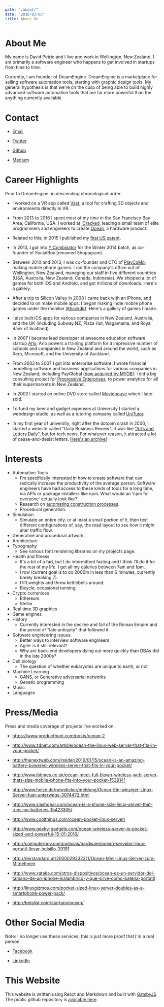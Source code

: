 ```yaml
---
path: "/about/"
date: "2010-03-03"
title: About Me
---
```


# About Me

My name is David Petrie and I live and work in Wellington, New Zealand.  I am primarily a software engineer who happens to get involved in startups from time to time.

Currently, I am founder of DreamEngine.  DreamEngine is a marketplace for selling software automation tools, starting with graphic design tools.  My general hypothesis is that we're on the cusp of being able to build highly advanced software automation tools that are far more powerful than the anything currently available.

# Contact

* [Email](mailto:me@davidpetrie.com)

* [Twitter](https://twitter.com/davidcpetrie)

* [Github](https://github.com/cdave1)

* [Medium](https://medium.com/@david.petrie)


# Career Highlights

Prior to DreamEngine, in descending chronological order:

* I worked on a VR app called [Vast](http://www.vastvr.com), a tool for crafting 3D objects and environments directly in VR. 

* From 2013 to 2016 I spent most of my time in the San Francisco Bay Area, California, USA.  I worked at [iCracked](https://www.icracked.com), leading a small team of elite programmers and engineers to create [Ocean](https://getocean.now.sh/), a hardware product.

* Related to this, in 2015 I published my [first US patent](https://www.google.co.nz/patents/WO2016019236A1).

* In 2013, I got into [Y Combinator](http://ycombinator.com) for the Winter 2014 batch, as co-founder of SocialBox (renamed Shopagram).

* Between 2010 and 2013, I was co-founder and CTO of [PlayCoMo](http://www.playcomo.com), making mobile phone games.  I ran the company's office out of Wellington, New Zealand, managing our staff in five different countries (USA, Australia, New Zealand, Canada, Indonesia).  We shipped a lot of games for both iOS and Android, and got millions of downloads.  Here's a gallery.

* After a trip to Silicon Valley in 2008 I came back with an iPhone, and decided to on make mobile apps.  I began making indie mobile phone games under the moniker [@hackdirt](https://twitter.com/hackdirt/). Here's a gallery of games I made.

* I also built iOS apps for various companies in New Zealand, Australia, and the UK (including Subway NZ, Pizza Hut, Wagamama, and Royal Bank of Scotland).

* In 2007 I became lead developer at awesome education software startup [Arlo](https://www.arlo.co). Arlo powers a training platform for a impressive number of schools and companies in New Zealand and around the world, such as Xero, Microsoft, and the University of Auckland.

* From 2003 to 2007 I got into enterprise software.  I wrote financial modelling software and business applications for various companies in New Zealand, including PayGlobal ([now acquired by MYOB](https://www.myob.com/nz/enterprise/software-systems/payglobal)). I did a big consulting project for [Progressive Enterprises](http://www.progressive.co.nz), to power analytics for all their supermarkets in New Zealand. 

* In 2002 I started an online DVD store called [Moviehouse](/archive/mh/mhNewScreen.png) which I later sold.

* To fund my beer and gadget expenses at University I started a webdesign studio, as well as a tutoring company called [UniTutor](/archive/unitutor/main30.gif).

* In my first year of university, right after the dotcom crash in 2000, I started a website called "Daily Business Review".  It was like ["Arts and Letters Daily"](http://www.aldaily.com), but for tech news.  For whatever reason, it attracted a lot of cease-and-desist letters. [Here's an archive!](/archive/dbr/index.html)


# Interests

<ul>
<li>Automation Tools
    <ul>
    <li>I'm specifically interested in how to create software that can radically increase the productivity of the average person.  Software engineers have had access to these kinds of tools for a long time, via APIs or package installers like npm.  What would an 'npm for everyone' actually look like?
    <li>Research on <a href="https://github.com/cdave1/AutomateConstruction">automating construction processes</a>.
    <li>Procedural generation.
    </ul>
<li>Simulation 
    <ul>
    <li>Simulate an entire city, or at least a small portion of it, then test different configurations of, say, the road layout to see how it might alter traffic flow.
    </ul>
<li> Generative and procedural artwork.
<li> Architecture
<li> Typography
    <ul><li>See various font rendering libraries on my projects page.</ul>
<li> Health and fitness
    <ul>
    <li>It's a bit of a fad, but I do intermittent fasting and I think I'll do it for the rest of my life.  I get all my calories between 7am and 1pm.
    <li>I row (current goal is to do 2000m in less than 6 minutes, currently barely breaking 7).
    <li>I lift weights and throw kettlebells around.
    <li>Bicycle, occasional running.
    </ul>
<li> Crypto currenices
    <ul>
    <li>Ethereum
    <li>Stellar
    </ul>
<li> Real time 3D graphics
<li> Game engines
<li> History
    <ul><li> Currently interested in the decline and fall of the Roman Empire and the period of "late antiquity" that followed it.</ul>
<li> Software engineering issues
    <ul><li> Better ways to interview software engineers
    <li> Agile: is it still relevant?
    <li> Why are back-end developers dying out more quickly than DBAs did in the late 2000s?
    </ul>
<li> Cell biology
    <ul><li>The question of whether eukaryotes are unique to earth, or not</ul>
<li> Machine Learning
    <ul>
    <li>GANS, or <a href="https://en.wikipedia.org/wiki/Generative_adversarial_network">Generative adversarial networks</a>
    <li>Genetic programming
    </ul>
<li> Music
<li> Languages
</ul>


# Press/Media

Press and media coverage of projects I've worked on:

* https://www.producthunt.com/posts/ocean-2

* http://www.zdnet.com/article/ocean-the-linux-web-server-that-fits-in-your-pocket/

* http://thenextweb.com/insider/2016/01/15/ocean-is-an-amazing-battery-powered-wireless-server-that-fits-in-your-pocket/
* http://www.ibtimes.co.uk/ocean-meet-full-blown-wireless-web-server-thats-size-mobile-phone-fits-into-your-pocket-1538141

* http://www.heise.de/newsticker/meldung/Ocean-Ein-winziger-Linux-Server-fuer-unterwegs-3074472.html

* http://www.slashgear.com/ocean-is-a-phone-size-linux-server-that-runs-on-batteries-15423305/

* http://www.coolthings.com/ocean-pocket-linux-server/

* http://www.geeky-gadgets.com/ocean-wireless-server-is-pocket-sized-and-powerful-15-01-2016/

* http://computerhoy.com/noticias/hardware/ocean-servidor-linux-portatil-llevar-bolsillo-39191

* http://derstandard.at/2000029332311/Ocean-Mini-Linux-Server-zum-Mitnehmen

* http://www.xataka.com/otros-dispositivos/ocean-es-un-servidor-del-tamano-de-un-iphone-inalambrico-y-que-sirve-como-bateria-portatil

* http://linuxgizmos.com/pocket-sized-linux-server-doubles-as-a-smartphone-power-pack/

* http://betalist.com/startups/ocean/


# Other Social Media

Note: I no longer use these services; this is just more proof that I'm a real person.

* [Facebook](https://facebook.com/david.petrie.nz)

* [LinkedIn](https://www.linkedin.com/in/davidcpetrie)

# This Website

This website is written using React and Markdown and built with [GatsbyJS](https://www.gatsbyjs.org).  The public github repository is [available here](https://github.com/cdave1/davidpetrie.com).